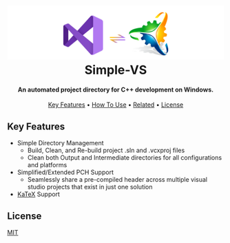 <h1 align="center">
  <br>
  <a href="http://www.amitmerchant.com/electron-markdownify"><img src="https://github.com/Stehfyn/vs-pch-template/blob/main/shared/resources/draft17.png" alt="Markdownify" width="800"></a>
  <br>
   <align="center">Simple-VS
  <br>
</h1>
<h4 align="center">An automated project directory for C++ development on Windows.</h4>
<p align="center">
  <a href="#key-features">Key Features</a> •
  <a href='#Prerequisite'>
  <a href="#how-to-use">How To Use</a> •
  <a href="#related">Related</a> •
  <a href="#license">License</a>
</p>
  
## Key Features
  * Simple Directory Management
    - Build, Clean, and Re-build project .sln and .vcxproj files
    - Clean both Output and Intermediate directories for all configurations and platforms
  * Simplified/Extended PCH Support
    - Seamlessly share a pre-compiled header across multiple visual studio projects that exist in just one solution
  * [KaTeX](https://khan.github.io/KaTeX/) Support
  
## License
[MIT](https://tldrlegal.com/license/mit-license)
